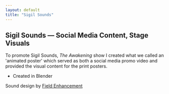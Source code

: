 ```yaml
---
layout: default
title: "Sigil Sounds"
---
```

## Sigil Sounds — Social Media Content, Stage Visuals

To promote Sigil Sounds, *The Awakening* show I created what we called an 'animated poster' which served as both a social media promo video and provided the visual content for the print posters.

- Created in Blender

Sound design by [Field Enhancement](<https://www.instagram.com/liam.enhanced_>)
